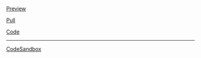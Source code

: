 [Preview](https://olegobiukh.github.io/react-sw/)

[Pull](https://github.com/olegobiukh/react-sw/pull/6)

[Code](https://github.com/olegobiukh/react-sw/tree/dev)

---
[CodeSandbox](https://codesandbox.io/s/l54j71m5nz)
